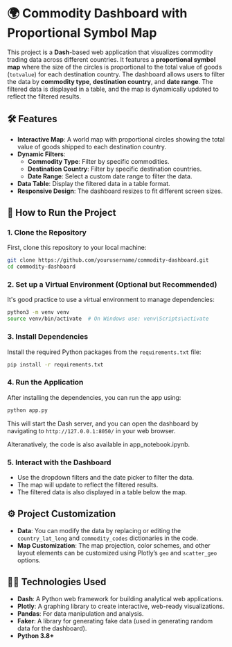 
# 🌍 Commodity Dashboard with Proportional Symbol Map

This project is a **Dash**-based web application that visualizes commodity trading data across different countries. It features a **proportional symbol map** where the size of the circles is proportional to the total value of goods (`totvalue`) for each destination country. The dashboard allows users to filter the data by **commodity type**, **destination country**, and **date range**. The filtered data is displayed in a table, and the map is dynamically updated to reflect the filtered results.

## 🛠️ Features

- **Interactive Map**: A world map with proportional circles showing the total value of goods shipped to each destination country.
- **Dynamic Filters**:
  - **Commodity Type**: Filter by specific commodities.
  - **Destination Country**: Filter by specific destination countries.
  - **Date Range**: Select a custom date range to filter the data.
- **Data Table**: Display the filtered data in a table format.
- **Responsive Design**: The dashboard resizes to fit different screen sizes.

## 🚀 How to Run the Project

### 1. Clone the Repository
First, clone this repository to your local machine:

```bash
git clone https://github.com/yourusername/commodity-dashboard.git
cd commodity-dashboard
```

### 2. Set up a Virtual Environment (Optional but Recommended)
It's good practice to use a virtual environment to manage dependencies:

```bash
python3 -m venv venv
source venv/bin/activate  # On Windows use: venv\Scripts\activate
```

### 3. Install Dependencies
Install the required Python packages from the `requirements.txt` file:

```bash
pip install -r requirements.txt
```

### 4. Run the Application
After installing the dependencies, you can run the app using:

```bash
python app.py
```

This will start the Dash server, and you can open the dashboard by navigating to `http://127.0.0.1:8050/` in your web browser.

Alteranatively, the code is also available in app_notebook.ipynb.

### 5. Interact with the Dashboard
- Use the dropdown filters and the date picker to filter the data.
- The map will update to reflect the filtered results.
- The filtered data is also displayed in a table below the map.

## ⚙️ Project Customization

- **Data**: You can modify the data by replacing or editing the `country_lat_long` and `commodity_codes` dictionaries in the code.
- **Map Customization**: The map projection, color schemes, and other layout elements can be customized using Plotly’s `geo` and `scatter_geo` options.

## 🧑‍💻 Technologies Used

- **Dash**: A Python web framework for building analytical web applications.
- **Plotly**: A graphing library to create interactive, web-ready visualizations.
- **Pandas**: For data manipulation and analysis.
- **Faker**: A library for generating fake data (used in generating random data for the dashboard).
- **Python 3.8+**

